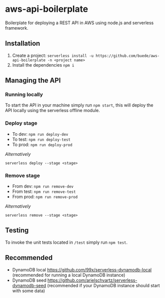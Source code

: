 # aws-api-boilerplate
Boilerplate for deploying a REST API in AWS using node.js and serverless framework.

## Installation
1. Create a project: `serverless install -u https://github.com/buede/aws-api-boilerplate -n <project name>`
2. Install the dependencies `npm i`

## Managing the API
### Running locally
To start the API in your machine simply run `npm start`, this will deploy the API locally using the serverless offline module.

### Deploy stage
* To dev: `npm run deploy-dev`
* To test: `npm run deploy-test`
* To prod: `npm run deploy-prod`

*Alternatively*
```
serverless deploy --stage <stage>
```

### Remove stage
* From dev: `npm run remove-dev`
* From test: `npm run remove-test`
* From prod: `npm run remove-prod`

*Alternatively*
```
serverless remove --stage <stage>
```

## Testing
To invoke the unit tests located in `/test` simply run `npm test`.

## Recommended
* DynamoDB local https://github.com/99x/serverless-dynamodb-local (recommended for running a local DynamoDB instance) 
* DynamoDB seed https://github.com/arielschvartz/serverless-dynamodb-seed (recommended if your DynamoDB instance should start with some data)